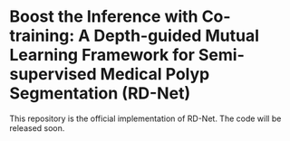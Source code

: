 # Boost the Inference with Co-training: A Depth-guided Mutual Learning Framework for Semi-supervised Medical Polyp Segmentation (RD-Net)
This repository is the official implementation of RD-Net.
The code will be released soon.

